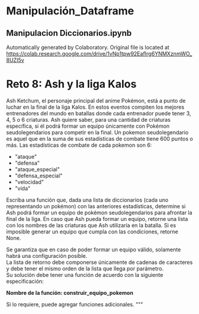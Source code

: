 # Manipulación_Dataframe


## Manipulacion Diccionarios.ipynb

Automatically generated by Colaboratory.
Original file is located at
    https://colab.research.google.com/drive/1vNp1tpw92EafIrg6YNMXznmWO_8UZI5v

# Reto 8: Ash y la liga Kalos
Ash Ketchum, el personaje principal del anime Pokémon, está a punto de luchar en la final de la liga Kalos. En estos eventos compiten los mejores entrenadores del mundo en batallas donde cada entrenador puede tener 3, 4, 5 o 6 criaturas. Ash quiere saber, para una cantidad de criaturas específica, si él podrá formar un equipo únicamente con Pokémon seudolegendarios para competir en la final. Un pokemon seudolegendario es aquel que en la suma de sus estadísticas de combate tiene 600 puntos o más.
Las estadísticas de combate de cada pokemon son 6:  
*   "ataque"
*   "defensa"
*   "ataque_especial"
*   "defensa_especial"
*   "velocidad"
*   "vida" 

Escriba una función que, dada una lista de diccionarios (cada uno representando un pokémon) con las anteriores estadísticas, determine si Ash podrá formar un equipo de pokémon seudolegendarios para afrontar la final de la liga. En caso que Ash pueda formar un equipo, retorne una lista con los nombres de las criaturas que Ash utilizaría en la batalla. Si es imposible generar un equipo que cumpla con las condiciones, retorne None.

Se garantiza que en caso de poder formar un equipo válido, solamente habrá una configuración posible.  
La lista de retorno debe componerse únicamente de cadenas de caracteres y debe tener el mismo orden de la lista que llega por parámetro.  
Su solución debe tener una función de acuerdo con la siguiente especificación: 

**Nombre de la función: construir_equipo_pokemon**

Si lo requiere, puede agregar funciones adicionales.
"""
